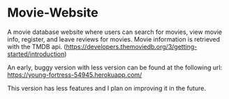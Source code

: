 # Movie-Website
A movie database website where users can search for movies, view movie info, register, and leave reviews for movies.
Movie information is retrieved with the TMDB api. (https://developers.themoviedb.org/3/getting-started/introduction)

An early, buggy version with less version can be found at the following url: https://young-fortress-54945.herokuapp.com/

This version has less features and I plan on improving it in the future.
